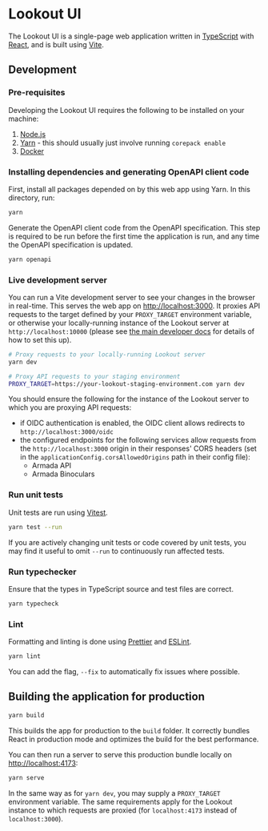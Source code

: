 # Lookout UI

The Lookout UI is a single-page web application written in
[TypeScript](https://www.typescriptlang.org/) with [React](https://react.dev/),
and is built using [Vite](https://vitejs.dev/).

## Development

### Pre-requisites

Developing the Lookout UI requires the following to be installed on your
machine:

1. [Node.js](https://nodejs.org/en/download/package-manager)
1. [Yarn](https://yarnpkg.com/getting-started/install) - this should usually
   just involve running `corepack enable`
1. [Docker](https://www.docker.com/)

### Installing dependencies and generating OpenAPI client code

First, install all packages depended on by this web app using Yarn. In this
directory, run:

```bash
yarn
```

Generate the OpenAPI client code from the OpenAPI specification. This step is
required to be run before the first time the application is run, and any time
the OpenAPI specification is updated.

```bash
yarn openapi
```

### Live development server

You can run a Vite development server to see your changes in the browser in
real-time. This serves the web app on
[http://localhost:3000](http://localhost:3000). It proxies API requests to the
target defined by your `PROXY_TARGET` environment variable, or otherwise your
locally-running instance of the Lookout server at `http://localhost:10000`
(please see [the main developer docs](../../docs/developer/ui.md) for details
of how to set this up).

```bash
# Proxy requests to your locally-running Lookout server
yarn dev

# Proxy API requests to your staging environment
PROXY_TARGET=https://your-lookout-staging-environment.com yarn dev
```

You should ensure the following for the instance of the Lookout server to which
you are proxying API requests:

- if OIDC authentication is enabled, the OIDC client allows redirects to
  `http://localhost:3000/oidc`
- the configured endpoints for the following services allow requests from the
  `http://localhost:3000` origin in their responses' CORS headers (set in the
  `applicationConfig.corsAllowedOrigins` path in their config file):
  - Armada API
  - Armada Binoculars

### Run unit tests

Unit tests are run using [Vitest](https://vitest.dev/).

```bash
yarn test --run
```

If you are actively changing unit tests or code covered by unit tests, you may
find it useful to omit `--run` to continuously run affected tests.

### Run typechecker

Ensure that the types in TypeScript source and test files are correct.

```bash
yarn typecheck
```

### Lint

Formatting and linting is done using [Prettier](https://prettier.io/) and
[ESLint](https://eslint.org/).

```bash
yarn lint
```

You can add the flag, `--fix` to automatically fix issues where possible.

## Building the application for production

```bash
yarn build
```

This builds the app for production to the `build` folder. It correctly bundles
React in production mode and optimizes the build for the best performance.

You can then run a server to serve this production bundle locally on
[http://localhost:4173](http://localhost:4173):

```bash
yarn serve
```

In the same way as for `yarn dev`, you may supply a `PROXY_TARGET` environment
variable. The same requirements apply for the Lookout instance to which requests
are proxied (for `localhost:4173` instead of `localhost:3000`).
